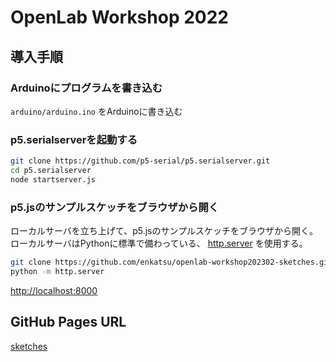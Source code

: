 # OpenLab Workshop 2022

## 導入手順

### Arduinoにプログラムを書き込む

`arduino/arduino.ino` をArduinoに書き込む

### p5.serialserverを起動する

```bash
git clone https://github.com/p5-serial/p5.serialserver.git
cd p5.serialserver
node startserver.js
```

### p5.jsのサンプルスケッチをブラウザから開く

ローカルサーバを立ち上げて、p5.jsのサンプルスケッチをブラウザから開く。
ローカルサーバはPythonに標準で備わっている、
[http.server](https://docs.python.org/ja/3/library/http.server.html) を使用する。

```bash
git clone https://github.com/enkatsu/openlab-workshop202302-sketches.git
python -m http.server
```

[http://localhost:8000](http://localhost:8000)

## GitHub Pages URL

[sketches](https://enkatsu.github.io/openlab-workshop202302-sketches/)
